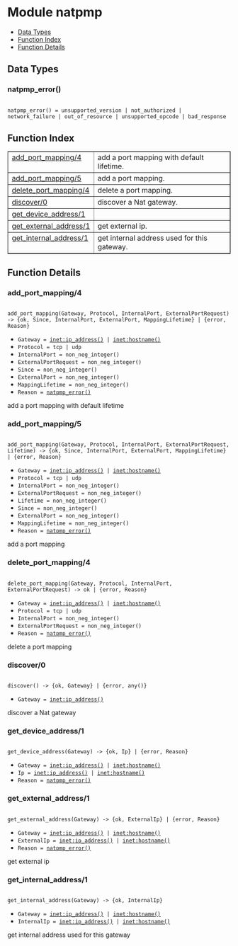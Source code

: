 

# Module natpmp #
* [Data Types](#types)
* [Function Index](#index)
* [Function Details](#functions)

<a name="types"></a>

## Data Types ##




### <a name="type-natpmp_error">natpmp_error()</a> ###


<pre><code>
natpmp_error() = unsupported_version | not_authorized | network_failure | out_of_resource | unsupported_opcode | bad_response
</code></pre>

<a name="index"></a>

## Function Index ##


<table width="100%" border="1" cellspacing="0" cellpadding="2" summary="function index"><tr><td valign="top"><a href="#add_port_mapping-4">add_port_mapping/4</a></td><td>add a port mapping with default lifetime.</td></tr><tr><td valign="top"><a href="#add_port_mapping-5">add_port_mapping/5</a></td><td>add a port mapping.</td></tr><tr><td valign="top"><a href="#delete_port_mapping-4">delete_port_mapping/4</a></td><td>delete a port mapping.</td></tr><tr><td valign="top"><a href="#discover-0">discover/0</a></td><td>discover a Nat gateway.</td></tr><tr><td valign="top"><a href="#get_device_address-1">get_device_address/1</a></td><td></td></tr><tr><td valign="top"><a href="#get_external_address-1">get_external_address/1</a></td><td>get external ip.</td></tr><tr><td valign="top"><a href="#get_internal_address-1">get_internal_address/1</a></td><td>get internal address used for this gateway.</td></tr></table>


<a name="functions"></a>

## Function Details ##

<a name="add_port_mapping-4"></a>

### add_port_mapping/4 ###

<pre><code>
add_port_mapping(Gateway, Protocol, InternalPort, ExternalPortRequest) -&gt; {ok, Since, InternalPort, ExternalPort, MappingLifetime} | {error, Reason}
</code></pre>

<ul class="definitions"><li><code>Gateway = <a href="inet.md#type-ip_address">inet:ip_address()</a> | <a href="inet.md#type-hostname">inet:hostname()</a></code></li><li><code>Protocol = tcp | udp</code></li><li><code>InternalPort = non_neg_integer()</code></li><li><code>ExternalPortRequest = non_neg_integer()</code></li><li><code>Since = non_neg_integer()</code></li><li><code>ExternalPort = non_neg_integer()</code></li><li><code>MappingLifetime = non_neg_integer()</code></li><li><code>Reason = <a href="#type-natpmp_error">natpmp_error()</a></code></li></ul>

add a port mapping with default lifetime

<a name="add_port_mapping-5"></a>

### add_port_mapping/5 ###

<pre><code>
add_port_mapping(Gateway, Protocol, InternalPort, ExternalPortRequest, Lifetime) -&gt; {ok, Since, InternalPort, ExternalPort, MappingLifetime} | {error, Reason}
</code></pre>

<ul class="definitions"><li><code>Gateway = <a href="inet.md#type-ip_address">inet:ip_address()</a> | <a href="inet.md#type-hostname">inet:hostname()</a></code></li><li><code>Protocol = tcp | udp</code></li><li><code>InternalPort = non_neg_integer()</code></li><li><code>ExternalPortRequest = non_neg_integer()</code></li><li><code>Lifetime = non_neg_integer()</code></li><li><code>Since = non_neg_integer()</code></li><li><code>ExternalPort = non_neg_integer()</code></li><li><code>MappingLifetime = non_neg_integer()</code></li><li><code>Reason = <a href="#type-natpmp_error">natpmp_error()</a></code></li></ul>

add a port mapping

<a name="delete_port_mapping-4"></a>

### delete_port_mapping/4 ###

<pre><code>
delete_port_mapping(Gateway, Protocol, InternalPort, ExternalPortRequest) -&gt; ok | {error, Reason}
</code></pre>

<ul class="definitions"><li><code>Gateway = <a href="inet.md#type-ip_address">inet:ip_address()</a> | <a href="inet.md#type-hostname">inet:hostname()</a></code></li><li><code>Protocol = tcp | udp</code></li><li><code>InternalPort = non_neg_integer()</code></li><li><code>ExternalPortRequest = non_neg_integer()</code></li><li><code>Reason = <a href="#type-natpmp_error">natpmp_error()</a></code></li></ul>

delete a port mapping

<a name="discover-0"></a>

### discover/0 ###

<pre><code>
discover() -&gt; {ok, Gateway} | {error, any()}
</code></pre>

<ul class="definitions"><li><code>Gateway = <a href="inet.md#type-ip_address">inet:ip_address()</a></code></li></ul>

discover a Nat gateway

<a name="get_device_address-1"></a>

### get_device_address/1 ###

<pre><code>
get_device_address(Gateway) -&gt; {ok, Ip} | {error, Reason}
</code></pre>

<ul class="definitions"><li><code>Gateway = <a href="inet.md#type-ip_address">inet:ip_address()</a> | <a href="inet.md#type-hostname">inet:hostname()</a></code></li><li><code>Ip = <a href="inet.md#type-ip_address">inet:ip_address()</a> | <a href="inet.md#type-hostname">inet:hostname()</a></code></li><li><code>Reason = <a href="#type-natpmp_error">natpmp_error()</a></code></li></ul>

<a name="get_external_address-1"></a>

### get_external_address/1 ###

<pre><code>
get_external_address(Gateway) -&gt; {ok, ExternalIp} | {error, Reason}
</code></pre>

<ul class="definitions"><li><code>Gateway = <a href="inet.md#type-ip_address">inet:ip_address()</a> | <a href="inet.md#type-hostname">inet:hostname()</a></code></li><li><code>ExternalIp = <a href="inet.md#type-ip_address">inet:ip_address()</a> | <a href="inet.md#type-hostname">inet:hostname()</a></code></li><li><code>Reason = <a href="#type-natpmp_error">natpmp_error()</a></code></li></ul>

get external ip

<a name="get_internal_address-1"></a>

### get_internal_address/1 ###

<pre><code>
get_internal_address(Gateway) -&gt; {ok, InternalIp}
</code></pre>

<ul class="definitions"><li><code>Gateway = <a href="inet.md#type-ip_address">inet:ip_address()</a> | <a href="inet.md#type-hostname">inet:hostname()</a></code></li><li><code>InternalIp = <a href="inet.md#type-ip_address">inet:ip_address()</a> | <a href="inet.md#type-hostname">inet:hostname()</a></code></li></ul>

get internal address used for this gateway

